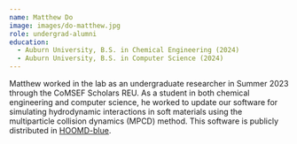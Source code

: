 ```yaml
---
name: Matthew Do
image: images/do-matthew.jpg
role: undergrad-alumni
education:
  - Auburn University, B.S. in Chemical Engineering (2024)
  - Auburn University, B.S. in Computer Science (2024)
---
```


Matthew worked in the lab as an undergraduate researcher in Summer 2023 through
the CoMSEF Scholars REU. As a student in both chemical engineering and
computer science, he worked to update our software for simulating hydrodynamic
interactions in soft materials using the multiparticle collision dynamics (MPCD)
method. This software is publicly distributed in [HOOMD-blue][1].

[1]: https://hoomd-blue.readthedocs.io
